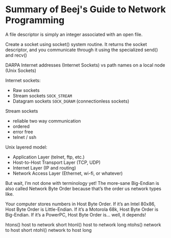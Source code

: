 # Summary of Beej's Guide to Network Programming

A file descriptor is simply an integer associated with an open file.

Create a socket using socket() system routine. It returns the socket descriptor, and you communicate through it using the specialized send() and recv()

DARPA Internet addresses (Internet Sockets) vs path names on a local node (Unix Sockets)

Internet sockets:
- Raw sockets
- Stream sockets `SOCK_STREAM`
- Datagram sockets `SOCK_DGRAM` (connectionless sockets)

Stream sockets
- reliable two way communication
- ordered
- error free
- telnet / ssh 

Unix layered model:
- Application Layer (telnet, ftp, etc.)
- Host-to-Host Transport Layer (TCP, UDP)
- Internet Layer (IP and routing)
- Network Access Layer (Ethernet, wi-fi, or whatever)

But wait, I’m not done with terminology yet! The more-sane Big-Endian is also called Network Byte Order because that’s the order us network types like.

Your computer stores numbers in Host Byte Order. If it’s an Intel 80x86, Host Byte Order is Little-Endian. If it’s a Motorola 68k, Host Byte Order is Big-Endian. If it’s a PowerPC, Host Byte Order is… well, it depends!

htons()	host to network short
htonl()	host to network long
ntohs()	network to host short
ntohl()	network to host long

